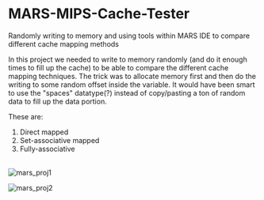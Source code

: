 # MARS-MIPS-Cache-Tester
Randomly writing to memory and using tools within MARS IDE to compare different cache mapping methods

In this project we needed to write to memory randomly (and do it enough times to fill up the cache) to be able to compare the different cache mapping techniques.  The trick was to allocate memory first and then do the writing to some random offset inside the variable.  It would have been smart to use the "spaces" datatype(?) instead of copy/pasting a ton of random data to fill up the data portion.  

These are: <br />
1) Direct mapped <br />
2) Set-associative mapped <br />
3) Fully-associative <br /> <br />

![mars_proj1](https://s14.postimg.org/dsz4y3r4d/mars_proj1.png) <br />

![mars_proj2](https://s14.postimg.org/4zctuqtjh/mars_proj2.png)
